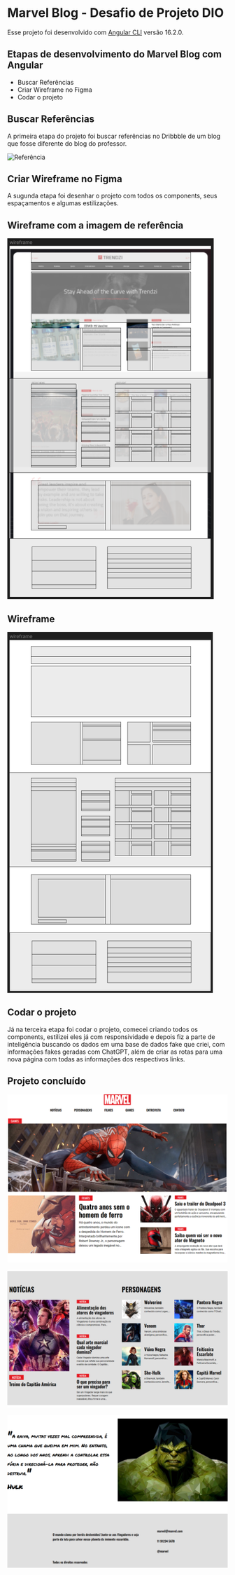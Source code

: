 # Marvel Blog - Desafio de Projeto DIO

Esse projeto foi desenvolvido com [Angular CLI](https://github.com/angular/angular-cli) versão 16.2.0.
## Etapas de desenvolvimento do Marvel Blog com Angular

 - Buscar Referências
 - Criar Wireframe no Figma
 - Codar o projeto

## Buscar Referências

A primeira etapa do projeto foi buscar referências no Dribbble de um blog que fosse diferente do blog do professor.


![Referência](https://cdn.dribbble.com/userupload/7760304/file/original-96d871577ed88186147dde8392e1577b.jpg?resize=1024x683&vertical=center)


## Criar Wireframe no Figma

A sugunda etapa foi desenhar o projeto com todos os components, seus espaçamentos e algumas estilizações.

## Wireframe com a imagem de referência

![Wireframe no Figma com a imagem de referência](https://github.com/lucasvda/angular-blog/blob/main/project-images/wireframe-idea.png?raw=true)


## Wireframe

![Wireframe](https://github.com/lucasvda/angular-blog/blob/main/project-images/wireframe.png?raw=true)

## Codar o projeto

Já na terceira etapa foi codar o projeto, comecei criando todos os components, estilizei eles já com responsividade e depois fiz a parte de inteligência buscando os dados em uma base de dados fake que criei, com informações fakes geradas com ChatGPT, além de criar as rotas para uma nova página com todas as informações dos respectivos links.
## Projeto concluído

![Header](https://github.com/lucasvda/angular-blog/blob/main/project-images/marvel-blog.png?raw=true)

![Main](https://github.com/lucasvda/angular-blog/blob/main/project-images/marvel-blog-2.png?raw=true)

![Footer](https://github.com/lucasvda/angular-blog/blob/main/project-images/marvel-blog-3.png?raw=true)
